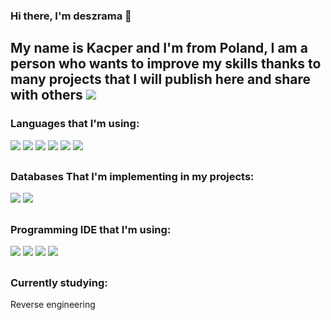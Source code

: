### Hi there, I'm deszrama 👋


## My name is Kacper and I'm from Poland, I am a person who wants to improve my skills thanks to many projects that I will publish here and share with others <img src="https://img.shields.io/badge/About.me-00A98F?style=for-the-badge&logo=About.me&logoColor=white" />

### Languages that I'm using:

<img src="https://img.shields.io/badge/Java-007396?style=for-the-badge&logo=java&logoColor=white" />
<img src="https://img.shields.io/badge/HTML5-E34F26?style=for-the-badge&logo=HTML5&logoColor=white" />
<img src="https://img.shields.io/badge/CSS3-1572B6?style=for-the-badge&logo=CSS3&logoColor=white" />
<img src="https://img.shields.io/badge/JavaScript-F7DF1E?style=for-the-badge&logo=JavaScript&logoColor=white" />
<img src="https://img.shields.io/badge/PHP-777BB4?style=for-the-badge&logo=PHP&logoColor=white" />
<img src="https://img.shields.io/badge/C Sharp-239120?style=for-the-badge&logo=C Sharp&logoColor=white" />

## 

### Databases That I'm implementing in my projects:

<img src="https://img.shields.io/badge/Firebase-FFCA28.svg?style=for-the-badge&logo=Firebase&logoColor=white" />
<img src="https://img.shields.io/badge/MySQL-4479A1?style=for-the-badge&logo=mysql&logoColor=white" />

## 

### Programming IDE that I'm using:

<img src="https://img.shields.io/badge/Visual Studio Code-007ACC.svg?style=for-the-badge&logo=Visual Studio Code&logoColor=white">
<img src="https://img.shields.io/badge/IntelliJIDEA-000000.svg?style=for-the-badge&logo=intellij-idea&logoColor=white" />
<img src="https://img.shields.io/badge/Android%20Studio-3DDC84?style=for-the-badge&logo=Android%20Studio&logoColor=white">
<img src="https://img.shields.io/badge/Eclipse-2C2255?style=for-the-badge&logo=eclipse&logoColor=white" />

## 

### Currently studying:

Reverse engineering
